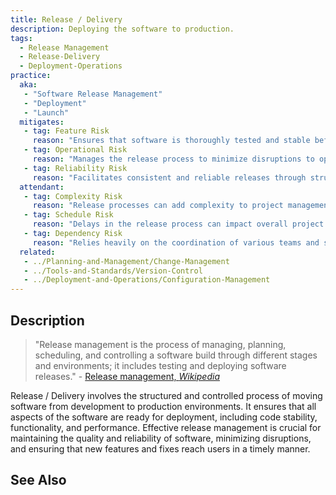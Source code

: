 ```yaml
---
title: Release / Delivery
description: Deploying the software to production.
tags: 
  - Release Management
  - Release-Delivery
  - Deployment-Operations
practice:
  aka: 
   - "Software Release Management"
   - "Deployment"
   - "Launch"
  mitigates:
   - tag: Feature Risk
     reason: "Ensures that software is thoroughly tested and stable before being released."
   - tag: Operational Risk
     reason: "Manages the release process to minimize disruptions to operations."
   - tag: Reliability Risk
     reason: "Facilitates consistent and reliable releases through structured processes."
  attendant:
   - tag: Complexity Risk
     reason: "Release processes can add complexity to project management."
   - tag: Schedule Risk
     reason: "Delays in the release process can impact overall project timelines."
   - tag: Dependency Risk
     reason: "Relies heavily on the coordination of various teams and systems."
  related:
   - ../Planning-and-Management/Change-Management
   - ../Tools-and-Standards/Version-Control
   - ../Deployment-and-Operations/Configuration-Management
---
```


<PracticeIntro details={frontMatter} /> 

## Description

> "Release management is the process of managing, planning, scheduling, and controlling a software build through different stages and environments; it includes testing and deploying software releases." - [Release management, _Wikipedia_](https://en.wikipedia.org/wiki/Release_management)

Release / Delivery involves the structured and controlled process of moving software from development to production environments. It ensures that all aspects of the software are ready for deployment, including code stability, functionality, and performance. Effective release management is crucial for maintaining the quality and reliability of software, minimizing disruptions, and ensuring that new features and fixes reach users in a timely manner.

## See Also

<TagList tag="Release-Delivery" />
